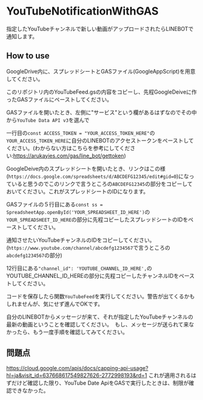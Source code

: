# YouTubeNotificationWithGAS
指定したYouTubeチャンネルで新しい動画がアップロードされたらLINEBOTで通知します。

## How to use
GoogleDrive内に、スプレッドシートとGASファイル(GoogleAppScript)を用意してください。

このリポジトリ内のYouTubeFeed.gsの内容をコピーし、先程GoogleDeiveに作ったGASファイルにペーストしてください。

GASファイルを開いたとき、左側に"サービス"という欄があるはずなのでその中から`YouTube Data API v3`を選んで

一行目の`const ACCESS_TOKEN = "YOUR_ACCESS_TOKEN_HERE"`の`YOUR_ACCESS_TOKEN_HERE`に自分のLINEBOTのアクセストークンをペーストしてください。(わからない方はこちらを参考にしてください:https://arukayies.com/gas/line_bot/gettoken)

GoogleDeive内のスプレッドシートを開いたとき、リンクはこの様(`https://docs.google.com/spreadsheets/d/ABCDEFG12345/edit#gid=0`)になっていると思うのでこのリンクで言うところの`ABCDEFG12345`の部分をコピーしておいてください。これがスプレッドシートのIDになります。

GASファイルの５行目にある`const ss = SpreadsheetApp.openById('YOUR_SPREADSHEET_ID_HERE')`の`YOUR_SPREADSHEET_ID_HERE`の部分に先程コピーしたスプレッドシートのIDをペーストしてください。

通知させたいYouTubeチャンネルのIDをコピーしてください。(`https://www.youtube.com/channel/abcdefg1234567`で言うところの`abcdefg1234567`の部分)

12行目にある`"channel_id": 'YOUTUBE_CHANNEL_ID_HERE',`のYOUTUBE_CHANNEL_ID_HEREの部分に先程コピーしたチャンネルIDをペーストしてください。


コードを保存したら関数`YouTubeFeed`を実行してください。警告が出てくるかもしれませんが、気にせず進んでOKです。

自分のLINEBOTからメッセージが来て、それが指定したYouTubeチャンネルの最新の動画ということを確認してください。　もし、メッセージが送られて来なかったら、もう一度手順を確認してみてください。

## 問題点
https://cloud.google.com/apis/docs/capping-api-usage?hl=ja&visit_id=637668617549827626-2772998193&rd=1 これが適用されるはずだけど確認した限り、YouTube Date ApiをGASで実行したときは、制限が確認できなかった。

